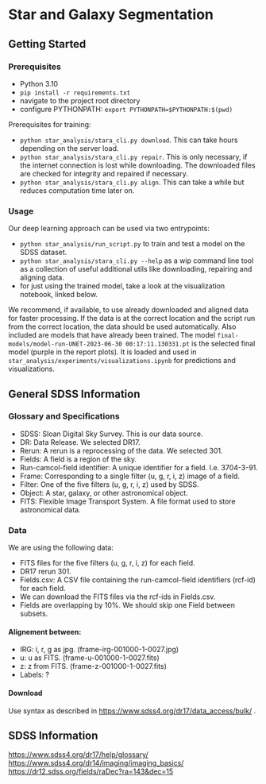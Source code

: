 # Star and Galaxy Segmentation

## Getting Started
### Prerequisites
- Python 3.10
- `pip install -r requirements.txt`
- navigate to the project root directory
- configure PYTHONPATH: `export PYTHONPATH=$PYTHONPATH:$(pwd)`

Prerequisites for training:
- `python star_analysis/stara_cli.py download`. This can take hours depending on the server load.
- `python star_analysis/stara_cli.py repair`. This is only necessary, if the internet connection is lost while downloading. The downloaded files are checked for integrity and repaired if necessary.
- `python star_analysis/stara_cli.py align`. This can take a while but reduces computation time later on.


### Usage
Our deep learning approach can be used via two entrypoints:
- `python star_analysis/run_script.py` to train and test a model on the SDSS dataset.
- `python star_analysis/stara_cli.py --help` as a wip command line tool as a collection of useful additional utils like downloading, repairing and aligning data.
- for just using the trained model, take a look at the visualization notebook, linked below.

We recommend, if available, to use already downloaded and aligned data for faster processing. 
If the data is at the correct location and the script run from the correct location, the data should be used automatically. 
Also included are models that have already been trained. 
The model `final-models/model-run-UNET-2023-06-30 00:17:11.130331.pt` is the selected final model (purple in the report plots).
It is loaded and used in `star_analysis/experiments/visualizations.ipynb` for predictions and visualizations.

## General SDSS Information

### Glossary and Specifications
- SDSS: Sloan Digital Sky Survey. This is our data source.
- DR: Data Release. We selected DR17.
- Rerun: A rerun is a reprocessing of the data. We selected 301.
- Fields: A field is a region of the sky.
- Run-camcol-field identifier: A unique identifier for a field. I.e. 3704-3-91.
- Frame: Corresponding to a single filter (u, g, r, i, z) image of a field.
- Filter: One of the five filters (u, g, r, i, z) used by SDSS.
- Object: A star, galaxy, or other astronomical object.
- FITS: Flexible Image Transport System. A file format used to store astronomical data.

### Data
We are using the following data:
- FITS files for the five filters (u, g, r, i, z) for each field.
- DR17 rerun 301.
- Fields.csv: A CSV file containing the run-camcol-field identifiers (rcf-id) for each field.
- We can download the FITS files via the rcf-ids in Fields.csv.
- Fields are overlapping by 10%. We should skip one Field between subsets.

#### Alignement between:
- IRG: i, r, g as jpg. (frame-irg-001000-1-0027.jpg)
- u: u as FITS. (frame-u-001000-1-0027.fits)
- z: z from FITS. (frame-z-001000-1-0027.fits)
- Labels: ?

#### Download
Use syntax as described in https://www.sdss4.org/dr17/data_access/bulk/ .


## SDSS Information
https://www.sdss4.org/dr17/help/glossary/
https://www.sdss4.org/dr14/imaging/imaging_basics/
https://dr12.sdss.org/fields/raDec?ra=143&dec=15
